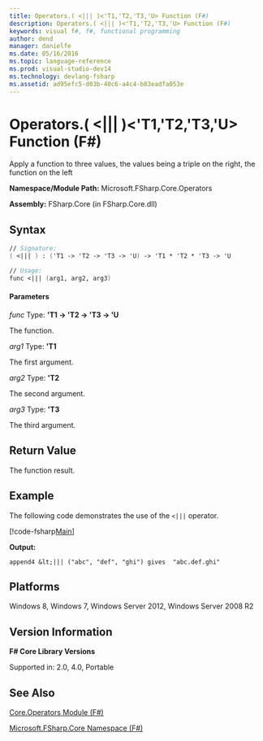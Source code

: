 ```yaml
---
title: Operators.( <||| )<'T1,'T2,'T3,'U> Function (F#)
description: Operators.( <||| )<'T1,'T2,'T3,'U> Function (F#)
keywords: visual f#, f#, functional programming
author: dend
manager: danielfe
ms.date: 05/16/2016
ms.topic: language-reference
ms.prod: visual-studio-dev14
ms.technology: devlang-fsharp
ms.assetid: ad95efc5-d03b-40c6-a4c4-b03eadfa053e 
---
```


# Operators.( <||| )<'T1,'T2,'T3,'U> Function (F#)

Apply a function to three values, the values being a triple on the right, the function on the left

**Namespace/Module Path:** Microsoft.FSharp.Core.Operators

**Assembly:** FSharp.Core (in FSharp.Core.dll)


## Syntax

```fsharp
// Signature:
( <||| ) : ('T1 -> 'T2 -> 'T3 -> 'U) -> 'T1 * 'T2 * 'T3 -> 'U

// Usage:
func <||| (arg1, arg2, arg3)
```

#### Parameters
*func*
Type: **'T1 -&gt; 'T2 -&gt; 'T3 -&gt; 'U**


The function.


*arg1*
Type: **'T1**


The first argument.


*arg2*
Type: **'T2**


The second argument.


*arg3*
Type: **'T3**


The third argument.

## Return Value

The function result.

## Example

The following code demonstrates the use of the `<|||` operator.

[!code-fsharp[Main](../../../samples/snippets/fsoperators/snippet6.fs)]

**Output:**

```
append4 &lt;||| ("abc", "def", "ghi") gives  "abc.def.ghi"
```

## Platforms
Windows 8, Windows 7, Windows Server 2012, Windows Server 2008 R2

## Version Information
**F# Core Library Versions**

Supported in: 2.0, 4.0, Portable

## See Also
[Core.Operators Module &#40;F&#35;&#41;](Core.Operators-Module-%5BFSharp%5D.md)

[Microsoft.FSharp.Core Namespace &#40;F&#35;&#41;](Microsoft.FSharp.Core-Namespace-%5BFSharp%5D.md)
